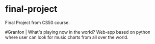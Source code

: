 # final-project
Final Project from CS50 course.

#Granfon | What's playing now in the world?
Web-app based on python where user can look for music charts from all over the world.
